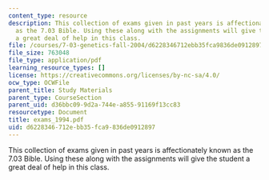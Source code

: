 ```yaml
---
content_type: resource
description: This collection of exams given in past years is affectionately known
  as the 7.03 Bible. Using these along with the assignments will give the student
  a great deal of help in this class.
file: /courses/7-03-genetics-fall-2004/d6228346712ebb35fca9836de0912897_exams_1994.pdf
file_size: 763048
file_type: application/pdf
learning_resource_types: []
license: https://creativecommons.org/licenses/by-nc-sa/4.0/
ocw_type: OCWFile
parent_title: Study Materials
parent_type: CourseSection
parent_uid: d36bbc09-9d2a-744e-a855-91169f13cc83
resourcetype: Document
title: exams_1994.pdf
uid: d6228346-712e-bb35-fca9-836de0912897
---
```

This collection of exams given in past years is affectionately known as the 7.03 Bible. Using these along with the assignments will give the student a great deal of help in this class.